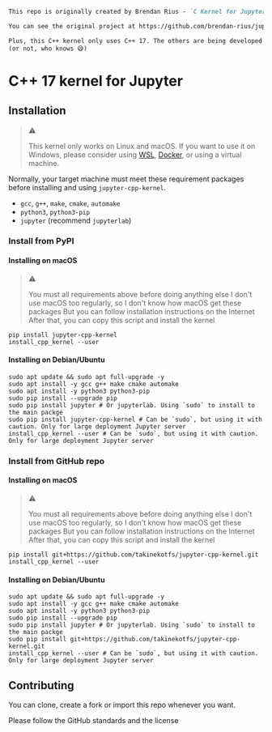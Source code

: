 ```markdown
This repo is originally created by Brendan Rius - `C Kernel for Jupyter`

You can see the original project at https://github.com/brendan-rius/jupyter-c-kernel

Plus, this C++ kernel only uses C++ 17. The others are being developed
(or not, who knows 😅)
```

# C++ 17 kernel for Jupyter

## Installation

> :warning:
>
> This kernel only works on Linux and macOS.
> If you want to use it on Windows, please consider using [WSL](https://aka.ms/wsl), [Docker](https://docker.com), or using a virtual machine.

Normally, your target machine must meet these requirement packages before installing and using `jupyter-cpp-kernel`.

* `gcc`, `g++`, `make`, `cmake`, `automake`
* `python3`, `python3-pip`
* `jupyter` (recommend `jupyterlab`)

### Install from PyPI

#### Installing on macOS

> :warning:
>
> You must all requirements above before doing anything else
> I don't use macOS too regularly, so I don't know how macOS get these packages
> But you can follow installation instructions on the Internet
> After that, you can copy this script and install the kernel

```shell
pip install jupyter-cpp-kernel
install_cpp_kernel --user
```

#### Installing on Debian/Ubuntu

```shell
sudo apt update && sudo apt full-upgrade -y 
sudo apt install -y gcc g++ make cmake automake
sudo apt install -y python3 python3-pip
sudo pip install --upgrade pip
sudo pip install jupyter # Or jupyterlab. Using `sudo` to install to the main packge
sudo pip install jupyter-cpp-kernel # Can be `sudo`, but using it with caution. Only for large deployment Jupyter server
install_cpp_kernel --user # Can be `sudo`, but using it with caution. Only for large deployment Jupyter server
```

### Install from GitHub repo

#### Installing on macOS

> :warning:
>
> You must all requirements above before doing anything else
> I don't use macOS too regularly, so I don't know how macOS get these packages
> But you can follow installation instructions on the Internet
> After that, you can copy this script and install the kernel

```shell
pip install git+https://github.com/takinekotfs/jupyter-cpp-kernel.git
install_cpp_kernel --user
```

#### Installing on Debian/Ubuntu

```shell
sudo apt update && sudo apt full-upgrade -y 
sudo apt install -y gcc g++ make cmake automake
sudo apt install -y python3 python3-pip
sudo pip install --upgrade pip
sudo pip install jupyter # Or jupyterlab. Using `sudo` to install to the main packge
sudo pip install git+https://github.com/takinekotfs/jupyter-cpp-kernel.git 
install_cpp_kernel --user # Can be `sudo`, but using it with caution. Only for large deployment Jupyter server
```

## Contributing

You can clone, create a fork or import this repo whenever you want.

Please follow the GitHub standards and the license
